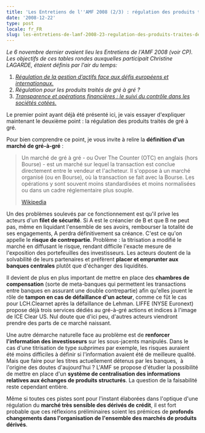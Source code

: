 ```yaml
---
title: 'Les Entretiens de l''AMF 2008 (2/3) : régulation des produits traités de gré à gré'
date: '2008-12-22'
type: post
locale: fr_FR
slug: les-entretiens-de-lamf-2008-23-regulation-des-produits-traites-de-gre-a-gre
---
```


_Le 6 novembre dernier avaient lieu les Entretiens de l'AMF 2008 (voir CP). Les objectifs de ces tables rondes auxquelles participait Christine LAGARDE, étaient définis par l'air du temps:_

1.  [_Régulation de la gestion d’actifs face aux défis européens et internationaux._](/2008/11/les-entretiens-de-lamf-2008-13-regulation-de-la-gestion-dactifs/)
2.  _Régulation pour les produits traités de gré à gré&nbsp;?_
3.  [_Transparence et opérations financières&nbsp;: le suivi du contrôle dans les sociétés cotées._](/2008/12/les-entretiens-de-lamf-2008-33-suivi-du-controle-dans-les-societes-cotees/)

Le premier point ayant déjà été présenté ici, je vais essayer d'expliquer maintenant le deuxième point&nbsp;: la régulation des produits traités de gré à gré.

Pour bien comprendre ce point, je vous invite à relire la **définition d'un marché de gré-à-gré**&nbsp;:

> Un marché de gré à gré - ou Over The Counter (OTC) en anglais (hors Bourse) - est un marché sur lequel la transaction est conclue directement entre le vendeur et l'acheteur. Il s'oppose à un marché organisé (ou en Bourse), où la transaction se fait avec la Bourse. Les opérations y sont souvent moins standardisées et moins normalisées ou dans un cadre réglementaire plus souple.
>
> [Wikipedia](http://fr.wikipedia.org/wiki/Over_The_Counter)

Un des problèmes soulevés par ce fonctionnement est qu'il prive les acteurs d'un **filet de sécurité**. Si A est le créancier de B et que B ne peut pas, même en liquidant l'ensemble de ses avoirs, rembourser la totalité de ses engagements, A perdra définitivement sa créance. C'est ce qu'on appelle le **risque de contrepartie**. Problème&nbsp;: la titrisation a modifié le marché en diffusant le risque, rendant difficile l'exacte mesure de l'exposition des portefeuilles des investisseurs. Les acteurs doutent de la solvabilité de leurs partenaires et préfèrent **placer et emprunter aux banques centrales** plutôt que d'échanger des liquidités.

Il devient de plus en plus important de mettre en place des **chambres de compensation** (sorte de meta-banques qui permettent les transactions entre banques en assurant une double contrepartie) afin qu'elles jouent le rôle de **tampon en cas de défaillance d'un acteur**, comme ce fût le cas pour LCH.Clearnet après la défaillance de Lehman. LIFFE (NYSE Euronext) propose déjà trois services dédiés au gré-à-gré actions et indices à l'image de ICE Clear US. Nul doute que d'ici peu, d'autres acteurs viendront prendre des parts de ce marché naissant.

Une autre démarche naturelle face au problème est de **renforcer l'information des investisseurs** sur les sous-jacents manipulés. Dans le cas d'une titrisation de type _subprimes_ par exemple, les risques auraient été moins difficiles à définir si l'information avaient été de meilleure qualité. Mais que faire pour les titres actuellement détenus par les banques,  à l'origine des doutes d'aujourd'hui&nbsp;? L'AMF se propose d'étudier la possibilité de mettre en place d'un **système de centralisation des informations relatives aux échanges de produits structurés**. La question de la faisabilité reste cependant entière.

Même si toutes ces pistes sont pour l'instant élaborées dans l'optique d'une régulation du **marché très sensible des dérivés de crédit**, il est fort probable que ces réflexions préliminaires soient les prémices de **profonds changements dans l'organisation de l'ensemble des marchés de produits dérivés**.
